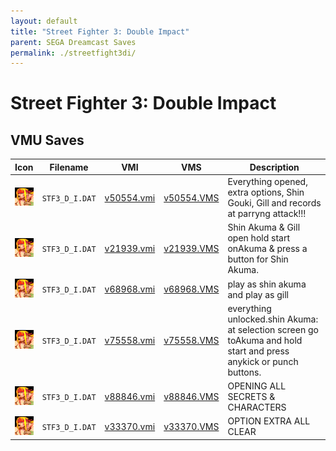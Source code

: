 ```yaml
---
layout: default
title: "Street Fighter 3: Double Impact"
parent: SEGA Dreamcast Saves
permalink: ./streetfight3di/
---
```

# Street Fighter 3: Double Impact

## VMU Saves

| Icon | Filename | VMI | VMS | Description |
|------|----------|-----|-----|-------------|
| ![Street Fighter 3: Double Impact](../icons/STF3_D_I.DAT.GIF) | `STF3_D_I.DAT` | [v50554.vmi](v50554.vmi) | [v50554.VMS](v50554.VMS) | Everything opened, extra options, Shin Gouki, Gill and records at parryng attack!!!  |
| ![Street Fighter 3: Double Impact](../icons/STF3_D_I.DAT.GIF) | `STF3_D_I.DAT` | [v21939.vmi](v21939.vmi) | [v21939.VMS](v21939.VMS) | Shin Akuma & Gill open hold start onAkuma & press a button for Shin Akuma.  |
| ![Street Fighter 3: Double Impact](../icons/STF3_D_I.DAT.GIF) | `STF3_D_I.DAT` | [v68968.vmi](v68968.vmi) | [v68968.VMS](v68968.VMS) | play as shin akuma and play as gill  |
| ![Street Fighter 3: Double Impact](../icons/STF3_D_I.DAT.GIF) | `STF3_D_I.DAT` | [v75558.vmi](v75558.vmi) | [v75558.VMS](v75558.VMS) | everything unlocked.shin Akuma: at selection screen go toAkuma and hold start and press anykick or punch buttons.   |
| ![Street Fighter 3: Double Impact](../icons/STF3_D_I.DAT.GIF) | `STF3_D_I.DAT` | [v88846.vmi](v88846.vmi) | [v88846.VMS](v88846.VMS) | OPENING ALL SECRETS & CHARACTERS  |
| ![Street Fighter 3: Double Impact](../icons/STF3_D_I.DAT.GIF) | `STF3_D_I.DAT` | [v33370.vmi](v33370.vmi) | [v33370.VMS](v33370.VMS) | OPTION EXTRA ALL CLEAR |
